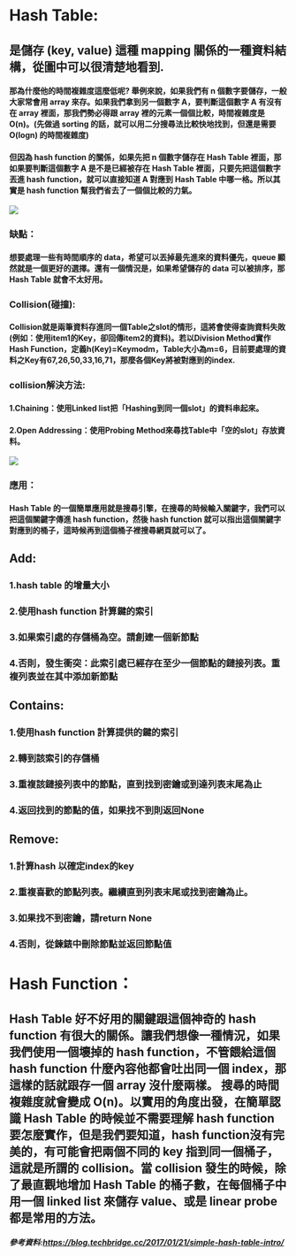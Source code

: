 # Hash Table:
## 是儲存 (key, value) 這種 mapping 關係的一種資料結構，從圖中可以很清楚地看到.
#### 那為什麼他的時間複雜度這麼低呢? 舉例來說，如果我們有 n 個數字要儲存，一般大家常會用 array 來存。如果我們拿到另一個數字 A，要判斷這個數字 A 有沒有在 array 裡面，那我們勢必得跟 array 裡的元素一個個比較，時間複雜度是 O(n)。(先做過 sorting 的話，就可以用二分搜尋法比較快地找到，但還是需要 O(logn) 的時間複雜度)
#### 但因為 hash function 的關係，如果先把 n 個數字儲存在 Hash Table 裡面，那如果要判斷這個數字 A 是不是已經被存在 Hash Table 裡面，只要先把這個數字丟進 hash function，就可以直接知道 A 對應到 Hash Table 中哪一格。所以其實是 hash function 幫我們省去了一個個比較的力氣。
![](https://github.com/Teresakao0421/teresa/blob/master/binary%20tree/hashtable/hashtable-1.png)

### 缺點：
#### 想要處理一些有時間順序的 data，希望可以丟掉最先進來的資料優先，queue 顯然就是一個更好的選擇。還有一個情況是，如果希望儲存的 data 可以被排序，那 Hash Table 就會不太好用。

### Collision(碰撞):
#### Collision就是兩筆資料存進同一個Table之slot的情形，這將會使得查詢資料失敗(例如：使用item1的Key，卻回傳item2的資料)。若以Division Method實作Hash Function，定義h(Key)=Keymodm，Table大小為m=6，目前要處理的資料之Key有67,26,50,33,16,71，那麼各個Key將被對應到的index.

### collision解決方法:
#### 1.Chaining：使用Linked list把「Hashing到同一個slot」的資料串起來。
#### 2.Open Addressing：使用Probing Method來尋找Table中「空的slot」存放資料。
![](https://github.com/Teresakao0421/teresa/blob/master/binary%20tree/hashtable/collision.png)

### 應用：
#### Hash Table 的一個簡單應用就是搜尋引擎，在搜尋的時候輸入關鍵字，我們可以把這個關鍵字傳進 hash function，然後 hash function 就可以指出這個關鍵字對應到的桶子，這時候再到這個桶子裡搜尋網頁就可以了。

## Add:
### 1.hash table 的增量大小
### 2.使用hash function 計算鍵的索引
### 3.如果索引處的存儲桶為空。請創建一個新節點
### 4.否則，發生衝突：此索引處已經存在至少一個節點的鏈接列表。重複列表並在其中添加新節點

## Contains:
### 1.使用hash function 計算提供的鍵的索引
### 2.轉到該索引的存儲桶
### 3.重複該鏈接列表中的節點，直到找到密鑰或到達列表末尾為止
### 4.返回找到的節點的值，如果找不到則返回None

## Remove:
### 1.計算hash 以確定index的key
### 2.重複喜歡的節點列表。繼續直到列表末尾或找到密鑰為止。
### 3.如果找不到密鑰，請return None
### 4.否則，從鍊錶中刪除節點並返回節點值

# Hash Function：
## Hash Table 好不好用的關鍵跟這個神奇的 hash function 有很大的關係。讓我們想像一種情況，如果我們使用一個壞掉的 hash function，不管餵給這個 hash function 什麼內容他都會吐出同一個 index，那這樣的話就跟存一個 array 沒什麼兩樣。 搜尋的時間複雜度就會變成 O(n)。以實用的角度出發，在簡單認識 Hash Table 的時候並不需要理解 hash function 要怎麼實作，但是我們要知道，hash function沒有完美的，有可能會把兩個不同的 key 指到同一個桶子，這就是所謂的 collision。當 collision 發生的時候，除了最直觀地增加 Hash Table 的桶子數，在每個桶子中用一個 linked list 來儲存 value、或是 linear probe 都是常用的方法。

##### 參考資料:https://blog.techbridge.cc/2017/01/21/simple-hash-table-intro/






